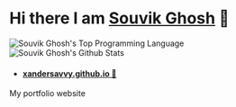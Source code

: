# Hi there I am [Souvik Ghosh](https://www.souvik.tech/) 👋

![Souvik Ghosh's Top Programming Language](https://github-readme-stats.vercel.app/api/top-langs/?username=xandersavvy&count_private=true&layout=compact&theme=dracula&hide=html,css)
![Souvik Ghosh's Github Stats](https://github-readme-stats.vercel.app/api?username=xandersavvy&hide=stars&theme=dracula&show_icons=true)


 - ####  [xandersavvy.github.io 👦](https://github.com/xandersavvy/xandersavvy.github.io)

My portfolio website



